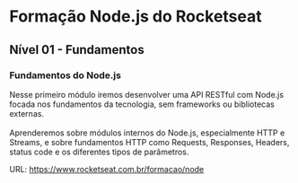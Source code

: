 # Formação Node.js do Rocketseat

## Nível 01 - Fundamentos

### Fundamentos do Node.js

Nesse primeiro módulo iremos desenvolver uma API RESTful com Node.js focada nos fundamentos da tecnologia, sem frameworks ou bibliotecas externas.</br></br>
Aprenderemos sobre módulos internos do Node.js, especialmente HTTP e Streams, e sobre fundamentos HTTP como Requests, Responses, Headers, status code e os diferentes tipos de parâmetros.

URL: https://www.rocketseat.com.br/formacao/node
